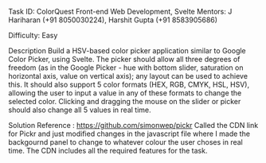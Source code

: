 Task ID: ColorQuest
Front-end Web Development, Svelte
Mentors: J Hariharan (+91 8050030224), Harshit Gupta (+91 8583905686)

Difficulty: Easy

Description
Build a HSV-based color picker application similar to Google Color Picker, using Svelte. The picker should allow all three degrees of freedom (as in the Google Picker - hue with bottom slider, saturation on horizontal axis, value on vertical axis); any layout can be used to achieve this. It should also support 5 color formats (HEX, RGB, CMYK, HSL, HSV), allowing the user to input a value in any of these formats to change the selected color. Clicking and dragging the mouse on the slider or picker should also change all 5 values in real time.

Solution Reference : 
https://github.com/simonwep/pickr
Called the CDN link for Pickr and just modified changes in the javascript file where I made the backgournd panel to change to whatever colour the user choses in real time.
The CDN includes all the required features for the task.
